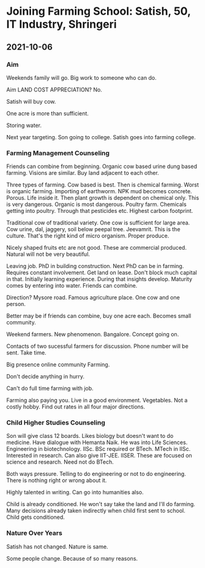 # Joining Farming School: Satish, 50, IT Industry, Shringeri

## 2021-10-06 

### Aim

Weekends family will go. Big work to someone who can do. 

Aim LAND COST APPRECIATION? No. 

Satish will buy cow. 

One acre is more than sufficient. 

Storing water. 

Next year targeting. Son going to college. Satish goes into farming college. 

### Farming Management Counseling

Friends can combine from beginning. Organic cow based urine dung based farming. Visions are similar. Buy land adjacent to each other.

Three types of farming. Cow based is best. Then is chemical farming. Worst is organic farming. Importing of earthworm.  NPK mud becomes concrete. Porous. Life inside it. Then plant growth is dependent on chemical only. This is very dangerous. Organic is most dangerous. Poultry farm. Chemicals getting into poultry. Through that pesticides etc. Highest carbon footprint.

Traditional cow of traditional variety. One cow is sufficient for large area. Cow urine, dal, jaggery, soil below peepal tree. Jeevamrit. This is the culture. That's the right kind of micro organism. Proper produce. 

Nicely shaped fruits etc are not good. These are commercial produced. Natural will not be very beautiful. 

Leaving job. PhD in building construction. Next PhD can be in farming. Requires constant involvement. Get land on lease. Don't block much capital in that. Initially learning experience. During that insights develop. Maturity comes by entering into water. Friends can combine. 

Direction? Mysore road. Famous agriculture place. One cow and one person. 

Better may be if friends can combine, buy one acre each. Becomes small community. 

Weekend farmers. New phenomenon. Bangalore. Concept going on. 

Contacts of two sucessful farmers for discussion. Phone number will be sent. Take time. 

Big presence online community Farming. 

Don't decide anything in hurry.

Can't do full time farming with job. 

Farming also paying you. Live in a good environment. Vegetables. Not a costly hobby. Find out rates in all four major directions. 

### Child Higher Studies Counseling 

Son will give class 12 boards. Likes biology but doesn't want to do medicine. Have dialogue with Hemanta Naik. He was into Life Sciences. Engineering in biotechnology. IISc. BSc required or BTech. MTech in IISc. Interested in research. Can also give IIT-JEE. IISER. These are focused on science and research. Need not do BTech. 

Both ways pressure. Telling to do engineering or not to do engineering. There is nothing right or wrong about it. 

Highly talented in writing. Can go into humanities also. 

Child is already conditioned. He won't say take the land and I'll do farming. 
Many decisions already taken indirectly when child first sent to school. Child gets conditioned. 

### Nature Over Years

Satish has not changed. Nature is same. 

Some people change. Because of so many reasons. 
